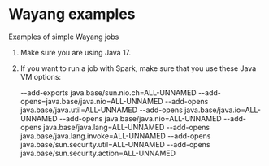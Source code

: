 # Wayang examples
Examples of simple Wayang jobs

1. Make sure you are using Java 17.

2. If you want to run a job with Spark, make sure that you use these Java VM options:

   --add-exports java.base/sun.nio.ch=ALL-UNNAMED --add-opens=java.base/java.nio=ALL-UNNAMED --add-opens java.base/java.util=ALL-UNNAMED    --add-opens java.base/java.io=ALL-UNNAMED   --add-opens java.base/java.nio=ALL-UNNAMED    --add-opens java.base/java.lang=ALL-UNNAMED  --add-opens java.base/java.lang.invoke=ALL-UNNAMED   --add-opens java.base/sun.security.util=ALL-UNNAMED   --add-opens java.base/sun.security.action=ALL-UNNAMED
